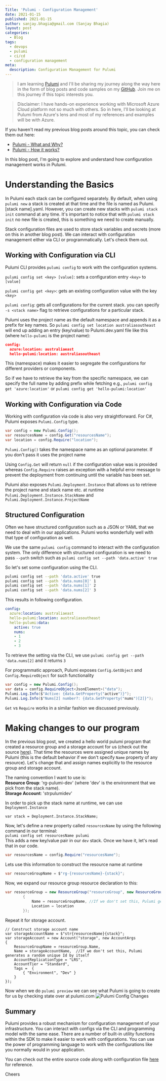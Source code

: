 ```yaml
---
Title: 'Pulumi - Configuration Management'
date: 2021-01-15
published: 2021-01-15
author: sanjay.bhagia@gmail.com (Sanjay Bhagia)
layout: post
categories:
  - Blog
tags:
  - devops
  - pulumi
  - ci/cd
  - configuration management
meta:
  description: Configuration Management for Pulumi
---
```


> I am learning [Pulumi](https://www.pulumi.com/) and I'll be sharing my journey along the way here in the form of blog posts and code samples on my [GitHub](https://github.com/sanjaybhagia/pulumi-examples). Join me on this journey if this topic interests you. 

> Disclaimer: I have hands-on experience working with Microsoft Azure Cloud platform not so much with others. So in here, I'll be looking at Pulumi from Azure's lens and most of my references and examples will be with Azure. 

If you haven't read my previous blog posts around this topic, you can check them out here: 
- [Pulumi - What and Why?](/2020/09/10/pulumi-what-and-why)
- [Pulumi - How it works?](/2020/09/21/pulumi-how-it-works)

In this blog post, I'm going to explore and understand how configuration management works in Pulumi.

# Understanding the Basics 
In Pulumi each stack can be configured separately. By default, when using `pulumi new` a stack is created at that time and the file is named as Pulumi.[stack name].yaml. However, you can create new stacks with `pulumi stack init` command at any time. It's important to notice that with `pulumi stack init` no new file is created, this is something we need to create manually.

Stack configuration files are used to store stack variables and secrets (more on this in another blog post). We can interact with configuration management either via CLI or programmatically. Let's check them out. 
 
## Working with Configuration via CLI
Pulumi CLI provides `pulumi config` to work with the configuration systems.

```pulumi config set <key> [value]```: sets a configuration entry `<key>` to `[value]`  

```pulumi config get <key>```: gets an existing configuration value with the key `<key>`  

```pulumi config```: gets all configurations for the current stack. you can specify `-s <stack name>` flag to retrieve configurations for a particular stack.    

Pulumi uses the project name as the default namespace and appends it as a prefix for key names. So `pulumi config set location australiasoutheast` will end up adding an entry (key/value) to  Pulumi.dev.yaml file like this (where `hello-pulumi` is the project name): 

```json
config:
  azure:location: australiaeast
  hello-pulumi:location: australiasoutheast
```
This (namespace) makes it easier to segregate the configurations for different providers or components. 

So if we have to retrieve the key from the specific namespace, we can specify the full name by adding prefix while fetching e.g., `pulumi config get 'azure:location'` or `pulumi config get 'hello-pulumi:location'`

## Working with Configuration via Code
Working with configuration via code is also very straightforward. For C#, Pulumi exposes `Pulumi.Config` type. 

```csharp
var config = new Pulumi.Config();
var resourcesName = config.Get("resourcesName");
var location = config.Require("location");
```

`Pulumi.Config()` takes the namespace name as an optional parameter. If you don't pass it uses the project name

Using `Config.Get` will return `null` if the configuration value was is provided whereas `Config.Require` raises an exception with a helpful error message to prevent the deployment from continuing until the variable has been set.

Pulumi also exposes `Pulumi.Deployment.Instance` that allows us to retrieve the project name and stack name etc. at runtime `Pulumi.Deployment.Instance.StackName` and `Pulumi.Deployment.Instance.ProjectName`

## Structured Configuration
Often we have structured configuration such as a JSON or YAML that we need to deal with in our applications. Pulumi works wonderfully well with that type of configuration as well. 

We use the same `pulumi config` command to interact with the configuration system. The only difference with structured configuration is we need to pass `--path` switch such as 
```pulumi config set --path 'data.active' true```

So let's set some configuration using the CLI. 
```bash
pulumi config set --path 'data.active' true
pulumi config set --path 'data.nums[0]' 1
pulumi config set --path 'data.nums[1]' 2 
pulumi config set --path 'data.nums[2]' 3
```

This results in following configuration. 

```yaml
config:
  azure:location: australiaeast
  hello-pulumi:location: australiasoutheast
  hello-pulumi:data:
    active: true
    nums:
    - 1
    - 2
    - 3
```
To retrieve the setting via the CLI, we use `pulumi config get --path 'data.nums[2]` and it returns `3`

For programmatic approach, Pulumi exposes `Config.GetObject` and `Config.RequireObject` for such functionality

```csharp
var config = new Pulumi.Config();
var data = config.RequireObject<JsonElement>("data");
Pulumi.Log.Info($"Active: {data.GetProperty("active")}");
Pulumi.Log.Info($"Nums[2] number?: {data.GetProperty("nums")[2]}");

```
`Get` vs `Require` works in a similar fashion we discussed previously. 

# Making changes to our program
In the previous blog post, we created a hello world pulumi program that created a resource group and a storage account for us (check out the source [here](https://github.com/sanjaybhagia/pulumi-examples/blob/524fc5c60b017b7564e2141b33f85e05c6310e30/hello-pulumi/MyStack.cs)). That time the resources were assigned unique names by Pulumi (this is the default behavior if we don't specify `Name` property of any resource). Let's change that and assign names explicitly to the resource group and storage account. 

The naming convention I want to use is:   
**Resource Group**: 'rg-pulumi-dev' (where 'dev' is the environment that we pick from the stack name).  
**Storage Account**: 'strpulumidev'

In order to pick up the stack name at runtime, we can use `Deployment.Instance`
```chsarp
var stack = Deployment.Instance.StackName;
```
Now, let's define a new property called `resourcesName` by using the following command in our terminal:  
`pulumi config set resourcesName pulumi`  
This adds a new key/value pair in our `dev` stack. Once we have it, let's read that in our code. 

```csharp
var resourcesName = config.Require("resourcesName");
```
Lets use this information to construct the resource name at runtime 
```csharp
var resourceGroupName = $"rg-{resourcesName}-{stack}";
```
Now, we expand our resource group resource declaration to this: 
```csharp
var resourceGroup = new ResourceGroup("resourceGroup", new ResourceGroupArgs()
        {
            Name = resourceGroupName, //If we don't set this, Pulumi generates a random unique Id by itself
            Location = location
        });
```

Repeat it for storage account. 

```chsarp
// Construct storage account name
var storageAccountName = $"str{resourcesName}{stack}";
var storageAccount = new Account("storage", new AccountArgs
{
    ResourceGroupName = resourceGroup.Name,
    Name = storageAccountName,  //If we don't set this, Pulumi generates a random unique Id by itself
    AccountReplicationType = "LRS",
    AccountTier = "Standard",
    Tags =  {
        { "Environment", "Dev" }
    }
});
```
Now when we do `pulumi preview` we can see what Pulumi is going to create for us by checking state over at pulumi.com
![Pulumi Config Changes](/images/pulumi-state-config-changes.png)

## Summary
Pulumi provides a robust mechanism for configuration management of your infrastructure. You can interact with configs via the CLI and programming model with the same ease. There are a number of built-in utility functions within the SDK to make it easier to work with configurations. You can use the power of programming language to work with the configurations like you normally would in your application. 

You can check out the entire source code along with configuration file [here](https://github.com/sanjaybhagia/pulumi-examples/tree/d035014aa852ff2d68a8958d5036037a5cf50ae4/hello-pulumi) for reference. 

Cheers